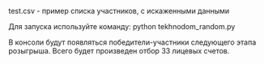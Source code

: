 test.csv - пример списка участников, с искаженными данными


Для запуска используйте команду:
python tekhnodom_random.py


В консоли будут появляться победители-участники 
следующего этапа розыгрыша.
Всего будет произведен отбор 33 лицевых счетов.
